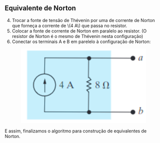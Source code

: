 ## Equivalente de Norton

<div class="regular">

4. Trocar a fonte de tensão de Thévenin por uma de corrente de Norton que forneça a corrente de \\(4 A\\) que passa no resistor.
5. Colocar a fonte de corrente de Norton em paralelo ao resistor. (O resistor de Norton é o mesmo de Thévenin nesta configuração)
6. Conectar os terminais A e B em parelelo à configuração de Norton:

<center>

<!-- _class: transparent -->
![](./img/eqno-1.png)

</center>

E assim, finalizamos o algoritmo para construção de equivalentes de Norton.

</div>
